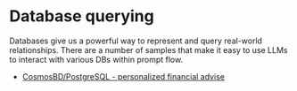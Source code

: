 # Database querying

Databases give us a powerful way to represent and query real-world relationships. There are a number of samples that make it easy to use LLMs to interact with various DBs within prompt flow.

* [CosmosBD/PostgreSQL - personalized financial advise ](./cosmosdb_postgresql/Tutorial.md)
